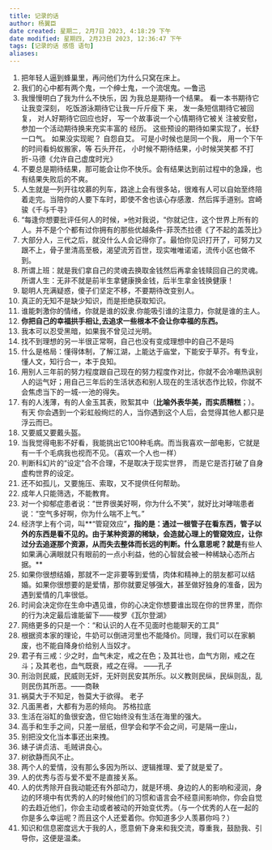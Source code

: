 ```yaml
---
title: 记录的话
author: 杨翼臣
date created: 星期二, 2月7日 2023, 4:18:29 下午
date modified: 星期四, 2月23日 2023, 12:36:47 下午
tags: [记录的话 感悟 语句]
aliases: 
---
```

1.  把年轻人逼到蜂巢里，再问他们为什么只窝在床上。
2.  我们的心中都有两个鬼，一个绅士鬼，一个流氓鬼。—鲁迅
3.  我慢慢明白了我为什么不快乐，因 为我总是期待一个结果。 看一本书期待它让我变深刻， 吃饭游泳期待它让我一斤斤瘦下 来， 发一条短信期待它被回复， 对人好期待它回应也好， 写一个故事说一个心情期待它被关 注被安慰， 参加一个活动期待换来充实丰富的 经历。 这些预设的期待如果实现了，长舒 一口气。 如果没实现昵？ 自怨自艾。 可是小时候也是同一个我， 用一个下午的时间看蚂蚁搬家，等 石头开花， 小时候不期待结果，小时候哭笑都 不打折-马德《允许自己虚度时光》
4. 不要总是期待结果，那可能会让你不快乐。会有结果达到前过程中的急躁，也有结果失败后的不爽。
5. 人生就是一列开往坟慕的列车，路途上会有很多站，很难有人可以自始至终陪着走完。当陪你的人要下车时，即使不舍也该心存感激．然后挥手道别。宫崎骏《千与千寻》
6. “每逢你想要批评任何人的时候，»他对我说，“你就记住，这个世界上所有的人。并不是个个都有过你拥有的那些优越条件-菲茨杰拉德《了不起的盖茨比》
7. 大部分人，三代之后，就没什么人会记得你了。最怕你见识打开了，可努力又跟不上，骨子里清高至极，渴望流芳百世，现实唯唯诺诺，流传小区也做不到。
8.  所谓上班：就是我们拿自己的灵魂去换取金钱然后再拿金钱赎回自己的灵魂。所谓人生：无非不就是前半生拿健康换金钱，后半生拿金钱换健康！
9. 聪明人充满疑惑，傻子们坚定不移，不要期待改变别人。
10. 真正的无知不是缺少知识，而是拒绝获取知识。
11.  谁能刺激你的情绪，你就是谁的奴隶.你能吸引谁的注意力，你就是谁的主人。
12. **你把自己的幸福拱手相让,去追求一些根本不会让你幸福的东西。**
13. 我本可以忍受黑暗，如果我不曾见过光明。
14. 找不到理想的另一半很正常啊，自己也没有变成理想中的自己不是吗
15.  什么是格局：懂得体制，了解江湖，上能达于庙堂，下能安于草芥。有专业，懂人文，知行合一，本于良知。
16. 用别人三年前的努力程度跟自己现在的努力程度作对比，你就不会冷嘲热讽别人的运气好；用自己三年后的生活状态和别人现在的生活状态作比较，你就不会焦虑当下的一城-一池的得失。
17.  有的人浅薄，有的人金玉其表，败絮其中（**比喻外表华美，而实质糟糕**；）。有天 你会遇到一个彩虹般绚烂的人，当你遇到这个人后，会觉得其他人都只是浮云而已。
18. 又要威又要戴头盔。
19. 当我觉得电影不好看，我能挑出它100种毛病。而当我喜欢一部电影，它就是有一千个毛病我也视而不见。（喜欢一个人也一样）
20.  判断科幻片的“设定”合不合理，不是取决于现实世界， 而是它是否打破了自身虚构世界的设定。
21. 还不如孤儿，又要施压、索取，又不提供任何帮助。
22.  成年人只能筛选，不能教育。
23. 对一个抑郁症患者说：“世界很美好啊，你为什么不笑”，就好比对哮喘患者说：“空气多好啊，你为什么喘不上气。”
24. 经济学上有个词，叫**“管窥效应”**，指的是：通过一根管子在看东西，管子以外的东西是看不见的。由于某种资源的稀缺，会造就心理上的管窥效应，让你过分去追逐那个资源，从而失去整体而长远的判断。什么意思呢？就是**有些人如果满心满眼就只有眼前的一点小利益，他的心智就会被一种稀缺心态所占据。**
25. 如果你很想结婚，那就不一定非要等到爱情，肉体和精神上的朋友都可以结婚。如果你很想要的是爱情，那你就要足够强大，甚至做好独身的准备，因为遇到爱情的几率很低。
26.  时间会决定你在生命中遇见谁，你的心决定你想要谁出现在你的世界里，而你的行为决定最后谁能留下——梭罗《瓦尔登湖》
27. 网络更多的只是一个：“和认识的人在不见面时也能聊天的工具”
28. 根据资本家的理论，牛奶可以倒进河里也不能降价。同理，我们可以在家躺废，也不能自降身价给别人当奴才。
29. 君子有三戒：少之时，血气未定，戒之在色；及其壮也，血气方刚，戒之在斗；及其老也，血气既衰，戒之在得。 ——孔子
30. 刑治则民威，民威则无奸，无奸则民安其所乐。以义教则民纵，民纵则乱，乱则民伤其所恶。——商鞅
31.  祸莫大于不知足，咎莫大于欲得。 老子
32. 凡面黑者，大都有为恶的倾向。 苏格拉底
33. 生活在浴缸的鱼很安逸，但它始终没有生活在海里的强大。
34.  高手和生手之间，只差一层纸，但学会和学不会之间，可是隔一座山，
35.  别把没文化当本事还出来拽。
36. 婊子讲贞洁、毛贼讲良心。
37. 树欲静而风不止。
38. 两个人的爱情，没有那么多因为所以、逻辑推理、爱了就是爱了。
39. 人的优秀与否与爱不爱不是直接关系。
40. 人的优秀除开自我动能还有外部动力，就是环境、身边的人的影响和浸润，身边的环境中有优秀的人的时候他们的习惯和语言会不经意间影响你，你会自觉的去趋近他们，你会主动或者被动的开始变优秀。（与一个优秀的人在一起的你是多么幸运呢？而且这个人还爱着你。你知道多少人羡慕你吗？）
41. 知识和信息密度远大于我的人，愿意俯下身来和我交流，尊重我，鼓励我、引导你，这便是温柔。